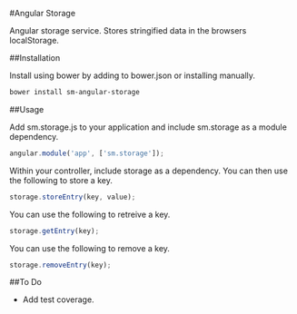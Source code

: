 #Angular Storage

Angular storage service. Stores stringified data in the browsers localStorage.  

##Installation

Install using bower by adding to bower.json or installing manually.
```bash
bower install sm-angular-storage
``` 

##Usage

Add sm.storage.js to your application and include sm.storage as a module dependency.
```javascript
angular.module('app', ['sm.storage']);
``` 

Within your controller, include storage as a dependency. You can then use the following to store a key.
```javascript
storage.storeEntry(key, value);
``` 

You can use the following to retreive a key.
```javascript
storage.getEntry(key);
``` 

You can use the following to remove a key.
```javascript
storage.removeEntry(key);
``` 

##To Do

- Add test coverage.